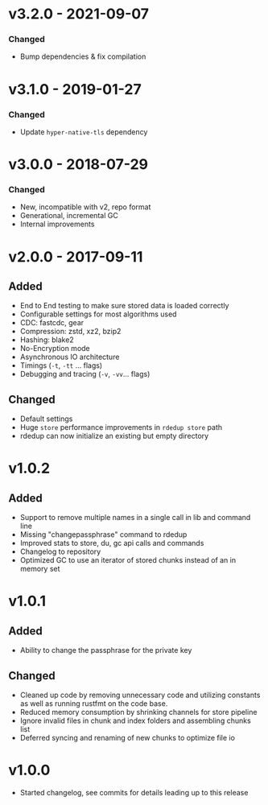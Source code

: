 
# v3.2.0 - 2021-09-07
### Changed

- Bump dependencies & fix compilation

# v3.1.0 - 2019-01-27
### Changed

- Update `hyper-native-tls` dependency

# v3.0.0 - 2018-07-29
### Changed

- New, incompatible with v2, repo format
- Generational, incremental GC
- Internal improvements

# v2.0.0 - 2017-09-11
## Added

- End to End testing to make sure stored data is loaded correctly
- Configurable settings for most algorithms used
- CDC: fastcdc, gear
- Compression: zstd, xz2, bzip2
- Hashing: blake2
- No-Encryption mode
- Asynchronous IO architecture
- Timings (`-t`, `-tt` ... flags)
- Debugging and tracing (`-v`, `-vv`... flags)

## Changed

- Default settings
- Huge `store` performance improvements in `rdedup store` path
- rdedup can now initialize an existing but empty directory

# v1.0.2
## Added

- Support to remove multiple names in a single call in lib and command line
- Missing "changepassphrase" command to rdedup
- Improved stats to store, du, gc api calls and commands
- Changelog to repository
- Optimized GC to use an iterator of stored chunks instead of an in memory set

# v1.0.1
## Added

- Ability to change the passphrase for the private key

## Changed

- Cleaned up code by removing unnecessary code and utilizing constants as well as
running rustfmt on the code base.
- Reduced memory consumption by shrinking channels for store pipeline
- Ignore invalid files in chunk and index folders and assembling chunks list
- Deferred syncing and renaming of new chunks to optimize file io

# v1.0.0

- Started changelog, see commits for details leading up to this release
